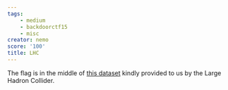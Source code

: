 ```yaml
---
tags:
    - medium
    - backdoorctf15
    - misc
creator: nemo
score: '100'
title: LHC
---
```

The flag is in the middle of [this dataset][dataset] kindly provided to us by
the Large Hadron Collider.

[dataset]: https://lhc-cdn.herokuapp.com/data.txt
